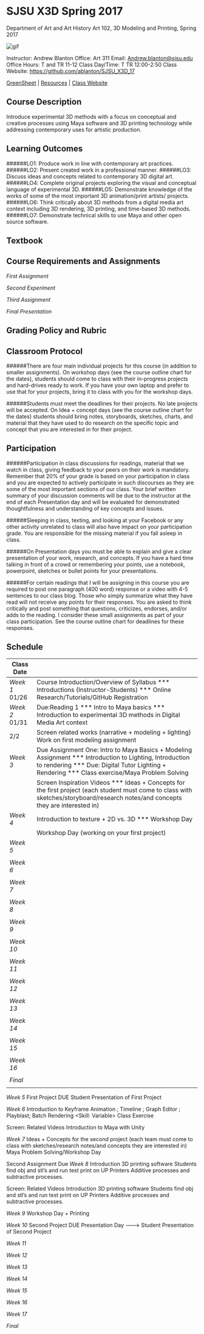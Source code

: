 **SJSU X3D Spring 2017**
======================
Department of Art and Art History
Art 102, 3D Modeling and Printing, Spring 2017

![gif](http://i.imgur.com/TuOehiT.gif)

Instructor: Andrew Blanton
Office: Art 311
Email: Andrew.blanton@sjsu.edu
Office Hours: T and TR 11-12
Class Day/Time: T TR 12:00-2:50
Class Website: https://github.com/ablanton/SJSU_X3D_17

[GreenSheet](https://github.com/ablanton/SJSU_X3D_17/blob/master/GREENSHEET.md) 
| [Resources](https://github.com/ablanton/SJSU_X3D_17/blob/master/RESOURCES.md) 
| [Class Website](https://github.com/ablanton/SJSU_X3D_17)

Course Description
------------------
Introduce experimental 3D methods with a focus on conceptual and creative processes using Maya software and 3D printing technology while addressing contemporary uses for artistic production.

Learning Outcomes
-----------------

######LO1: Produce work in line with contemporary art practices.
######LO2: Present created work in a professional manner.
######LO3: Discuss ideas and concepts related to contemporary 3D digital art.
######LO4: Complete original projects exploring the visual and conceptual language of experimental 3D.
######LO5: Demonstrate knowledge of the works of some of the most important 3D animation/print artists/ projects.
######LO6: Think critically about 3D methods from a digital media art context including 3D rendering, 3D printing, and time-based 3D methods.
######LO7: Demonstrate technical skills to use Maya and other open source software.

Textbook
--------

Course Requirements and Assignments
-----------------------------------

*First Assignment*

*Second Experiment*

*Third Assignment*

*Final Presentation*

Grading Policy and Rubric
-------------------------

Classroom Protocol
------------------

######There are four main individual projects for this course (in addition to smaller assignments). On workshop days (see the course outline chart for the dates), students should come to class with their in-progress projects and hard-drives ready to work. If you have your own laptop and prefer to use that for your projects, bring it to class with you for the workshop days.

######Students must meet the deadlines for their projects. No late projects will be accepted. On Idea + concept days (see the course outline chart for the dates) students should bring notes, storyboards, sketches, charts, and material that they have used to do research on the specific topic and concept that you are interested in for their project.

Participation
-------------

######Participation in class discussions for readings, material that we watch in class, giving feedback to your peers on their work is mandatory. Remember that 20% of your grade is based on your participation in class and you are expected to actively participate in such discourses as they are some of the most important sections of our class. Your brief written summary of your discussion comments will be due to the instructor at the end of each Presentation day and will be evaluated for demonstrated thoughtfulness and understanding of key concepts and issues.

######Sleeping in class, texting, and looking at your Facebook or any other activity unrelated to class will also have impact on your participation grade. You are responsible for the missing material if you fall asleep in class.

######On Presentation days you must be able to explain and give a clear presentation of your work, research, and concepts. If you have a hard time talking in front of a crowd or remembering your points, use a notebook, powerpoint, sketches or bullet points for your presentations.

######For certain readings that I will be assigning in this course you are required to post one paragraph (400 word) response or a video with 4-5 sentences to our class blog. Those who simply summarize what they have read will not receive any points for their responses. You are asked to think critically and post something that questions, criticizes, endorses, and/or adds to the reading. I consider these small assignments as part of your class participation. See the course outline chart for deadlines for these responses.

Schedule
--------

| Class Date              |                                                                                                                                                                        |
| ------------------- |----------------------------------------------------------------------------------------------------------------------------------------------------------------------|
|*Week 1* 01/26       | Course Introduction/Overview of Syllabus *** Introductions (Instructor-Students) *** Online Research/Tutorials/GitHub Registration                                     |
|*Week 2* 01/31       | Due:Reading 1 *** Intro to Maya basics *** Introduction to experimental 3D methods in Digital Media Art context                                                        |
| 2/2                 | Screen related works (narrative + modeling + lighting) Work on first modeling assignment                                                                               |
| *Week 3*            | Due Assignment One: Intro to Maya Basics + Modeling Assignment *** Introduction to Lighting, Introduction to rendering *** Due: Digital Tutor Lighting + Rendering *** Class exercise/Maya Problem Solving |
|                     | Screen Inspiration Videos *** Ideas + Concepts for the first project (each student must come to class with sketches/storyboard/research notes/and concepts they are interested in) |
| *Week 4*            | Introduction to texture + 2D vs. 3D *** Workshop Day |
|                     | Workshop Day (working on your first project) |
| *Week 5*            |  |
|                  |  |
| *Week 6*         |  |
|                  |  |
| *Week 7*         |  |
|                  |  |
| *Week 8*         |  |
|                  |  |
| *Week 9*         |  |
|                  |  |
| *Week 10*        |  |
|                  |  |
| *Week 11*        |  |
|                  |  |
| *Week 12*        |  |
|                  |  |
| *Week 13*        |  |
|                  |  |
| *Week 14*        |  |
|                  |  |
| *Week 15*        |  |
|                  |  |
| *Week 16*        |  |
|                  |  |
| *Final*          |  |
|                  |  |

*Week 5*
First Project DUE
Student Presentation of First Project

*Week 6*
Introduction to Keyframe Animation ; Timeline ; Graph Editor ; Playblast; Batch Rendering
<Skill: Variable>
Class Exercise

Screen: Related Videos
Introduction to Maya with Unity

*Week 7*
Ideas + Concepts for the second project (each team must come to class with sketches/research notes/and concepts they are interested in)
Maya Problem Solving/Workshop Day

Second Assignment Due
*Week 8*
Introduction 3D printing software
Students find obj and stl’s and run test print on UP Printers
Additive processes and subtractive processes.

Screen: Related Videos
Introduction 3D printing software
Students find obj and stl’s and run test print on UP Printers
Additive processes and subtractive processes.

*Week 9*
Workshop Day + Printing

*Week 10*
Second Project DUE
Presentation Day ---> Student Presentation of Second Project


*Week 11*

*Week 12*

*Week 13*

*Week 14*

*Week 15*

*Week 16*

*Week 17*

*Final*